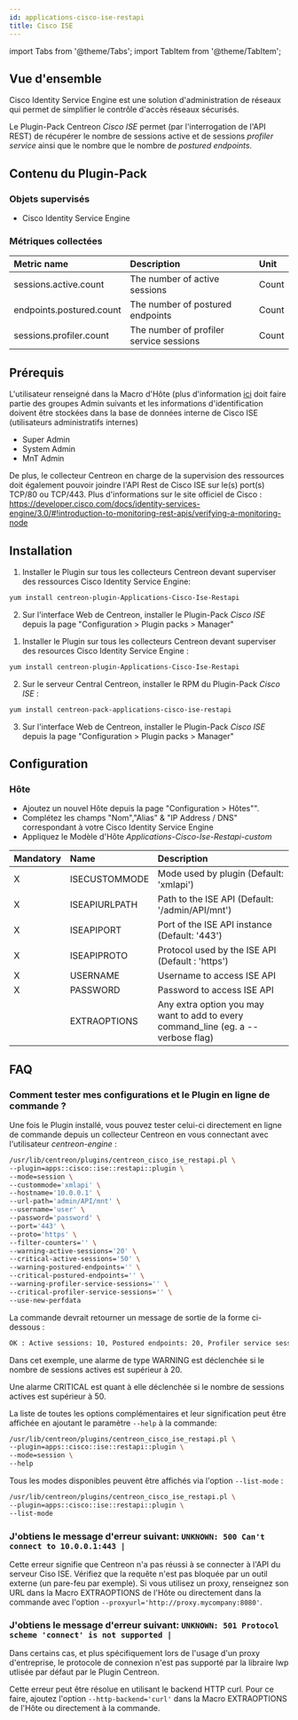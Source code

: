 ```yaml
---
id: applications-cisco-ise-restapi
title: Cisco ISE
---
```

import Tabs from '@theme/Tabs';
import TabItem from '@theme/TabItem';


## Vue d'ensemble

Cisco Identity Service Engine est une solution d'administration de réseaux qui
permet de simplifier le contrôle d'accès réseaux sécurisés.

Le Plugin-Pack Centreon *Cisco ISE* permet (par l'interrogation de l'API REST)
de récupérer le nombre de sessions active et de sessions *profiler service*
ainsi que le nombre que le nombre de  *postured endpoints*.

## Contenu du Plugin-Pack

### Objets supervisés

* Cisco Identity Service Engine

### Métriques collectées

<Tabs groupId="operating-systems">
<TabItem value="Session" label="Session">

| Metric name              | Description                             | Unit  |
|:-------------------------|:----------------------------------------|:------|
| sessions.active.count    | The number of active sessions           | Count |
| endpoints.postured.count | The number of postured endpoints        | Count |
| sessions.profiler.count  | The number of profiler service sessions | Count |

</TabItem>
</Tabs>

## Prérequis

L'utilisateur renseigné dans la Macro d'Hôte (plus d'information [ici](###Hôte)
doit faire partie des groupes Admin suivants et les informations
d'identification doivent être stockées dans la base de données interne de Cisco
ISE (utilisateurs administratifs internes)

* Super Admin
* System Admin
* MnT Admin

De plus, le collecteur Centreon en charge de la supervision des ressources doit
également pouvoir joindre l'API Rest de Cisco ISE sur le(s) port(s) TCP/80 ou
TCP/443. Plus d'informations sur le site officiel de Cisco :
https://developer.cisco.com/docs/identity-services-engine/3.0/#!introduction-to-monitoring-rest-apis/verifying-a-monitoring-node

## Installation

<Tabs groupId="operating-systems">
<TabItem value="Online IMP Licence & IT100 Editions" label="Online IMP Licence & IT100 Editions">

1. Installer le Plugin sur tous les collecteurs Centreon devant superviser des ressources Cisco Identity Service Engine:

```bash
yum install centreon-plugin-Applications-Cisco-Ise-Restapi
```

2. Sur l'interface Web de Centreon, installer le Plugin-Pack *Cisco ISE* depuis la page "Configuration > Plugin packs > Manager"

</TabItem>
<TabItem value="Offline IMP License" label="Offline IMP License">

1. Installer le Plugin sur tous les collecteurs Centreon devant superviser des resources Cisco Identity Service Engine :

```bash
yum install centreon-plugin-Applications-Cisco-Ise-Restapi
```

2. Sur le serveur Central Centreon, installer le RPM du Plugin-Pack *Cisco ISE* :

```bash
yum install centreon-pack-applications-cisco-ise-restapi
```

3. Sur l'interface Web de Centreon, installer le Plugin-Pack *Cisco ISE* depuis la page "Configuration > Plugin packs > Manager"

</TabItem>
</Tabs>

## Configuration

### Hôte

* Ajoutez un nouvel Hôte depuis la page "Configuration > Hôtes"".
* Complétez les champs "Nom","Alias" & "IP Address / DNS" correspondant à votre Cisco Identity Service Engine
* Appliquez le Modèle d'Hôte *Applications-Cisco-Ise-Restapi-custom*

| Mandatory | Name          | Description                                                                        |
|:----------|:--------------|:-----------------------------------------------------------------------------------|
| X         | ISECUSTOMMODE | Mode used by plugin (Default: 'xmlapi')                                            |
| X         | ISEAPIURLPATH | Path to the ISE API (Default: '/admin/API/mnt')                                    |
| X         | ISEAPIPORT    | Port of the ISE API instance (Default: '443')                                      |
| X         | ISEAPIPROTO   | Protocol used by the ISE API (Default : 'https')                                   |
| X         | USERNAME      | Username to access ISE API                                                         |
| X         | PASSWORD      | Password to access ISE API                                                         |
|           | EXTRAOPTIONS  | Any extra option you may want to add to every command\_line (eg. a --verbose flag) |

## FAQ

### Comment tester mes configurations et le Plugin en ligne de commande ?

Une fois le Plugin installé, vous pouvez tester celui-ci directement en ligne
de commande depuis un collecteur Centreon en vous connectant avec l'utilisateur
*centreon-engine* :

```bash
/usr/lib/centreon/plugins/centreon_cisco_ise_restapi.pl \
--plugin=apps::cisco::ise::restapi::plugin \
--mode=session \
--custommode='xmlapi' \
--hostname='10.0.0.1' \
--url-path='admin/API/mnt' \
--username='user' \
--password='password' \
--port='443' \
--proto='https' \
--filter-counters='' \
--warning-active-sessions='20' \
--critical-active-sessions='50' \
--warning-postured-endpoints='' \
--critical-postured-endpoints='' \
--warning-profiler-service-sessions='' \
--critical-profiler-service-sessions='' \
--use-new-perfdata
```

La commande devrait retourner un message de sortie de la forme ci-dessous :

```bash
OK : Active sessions: 10, Postured endpoints: 20, Profiler service sessions: 20 | 'sessions.active.count'=10;0:20;0:50;0; 'endpoints.postured.count'=20;;;0 'sessions.profiler.count'=20;;;0;
```

Dans cet exemple, une alarme de type WARNING est déclenchée si le nombre de
sessions actives est supérieur à 20.

Une alarme CRITICAL est quant à elle déclenchée si le nombre de sessions
actives est supérieur à 50.

La liste de toutes les options complémentaires et leur signification
peut être affichée en ajoutant le paramètre ```--help``` à la commande:

```bash
/usr/lib/centreon/plugins/centreon_cisco_ise_restapi.pl \
--plugin=apps::cisco::ise::restapi::plugin \
--mode=session \
--help
```

Tous les modes disponibles peuvent être affichés via l'option
```--list-mode``` :

```bash
/usr/lib/centreon/plugins/centreon_cisco_ise_restapi.pl \
--plugin=apps::cisco::ise::restapi::plugin \
--list-mode
```

### J'obtiens le message d'erreur suivant: ```UNKNOWN: 500 Can't connect to 10.0.0.1:443 |```

Cette erreur signifie que Centreon n'a pas réussi à se connecter à l'API du
serveur Ciso ISE. Vérifiez que la requête n'est pas bloquée par un outil externe
(un pare-feu par exemple). Si vous utilisez un proxy, renseignez son URL dans la
Macro EXTRAOPTIONS de l'Hôte ou directement dans la commande avec l'option
`--proxyurl='http://proxy.mycompany:8080'`.

### J'obtiens le message d'erreur suivant:  `UNKNOWN: 501 Protocol scheme 'connect' is not supported |`

Dans certains cas, et plus spécifiquement lors de l'usage d'un proxy
d'entreprise, le protocole de connexion n'est pas supporté par la libraire lwp
utlisée par défaut par le Plugin Centreon.

Cette erreur peut être résolue en utilisant le backend HTTP curl. Pour ce faire,
ajoutez l'option ```--http-backend='curl'``` dans la Macro EXTRAOPTIONS de
l'Hôte ou directement à la commande.
